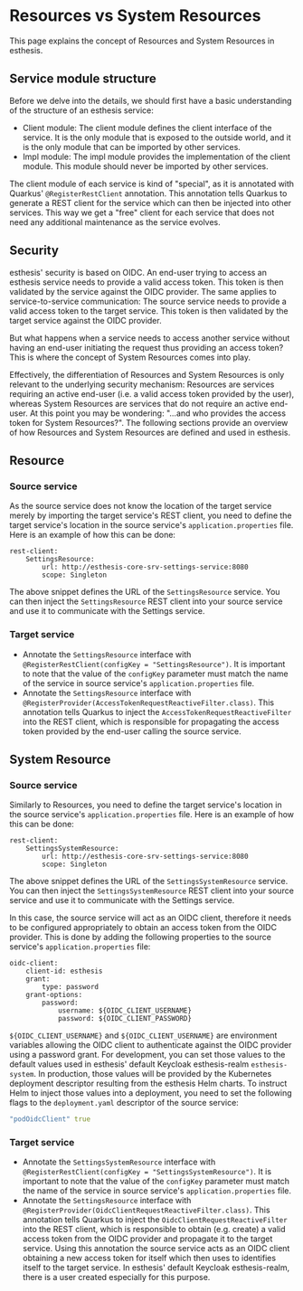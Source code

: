 # Resources vs System Resources
This page explains the concept of Resources and System Resources in esthesis.

## Service module structure
Before we delve into the details, we should first have a basic understanding of the structure of an
esthesis service:
- Client module: The client module defines the client interface of the service. It is the only
	module that is exposed to the outside world, and it is the only module that can be
	imported by other services.
- Impl module: The impl module provides the implementation of the client module. This module should
never be imported by other services.

The client module of each service is kind of "special", as it is annotated with Quarkus'
`@RegisterRestClient` annotation. This annotation tells Quarkus to generate a REST client for the
service which can then be injected into other services. This way we get a "free" client for each
service that does not need any additional maintenance as the service evolves.

## Security
esthesis' security is based on OIDC. An end-user trying to access an esthesis service needs to
provide a valid access token. This token is then validated by the service against the OIDC provider.
The same applies to service-to-service communication: The source service needs to provide a valid
access token to the target service. This token is then validated by the target service against the
OIDC provider.

But what happens when a service needs to access another service without having an end-user initiating
the request thus providing an access token? This is where the concept of System Resources comes into
play.

Effectively, the differentiation of Resources and System Resources is only relevant to the underlying
security mechanism: Resources are services requiring an active end-user (i.e. a valid access token
provided by the user), whereas System Resources are services that do not require an active end-user.
At this point you may be wondering: "...and who provides the access token for System Resources?".
The following sections provide an overview of how Resources and System Resources are defined and used
in esthesis.

## Resource
### Source service
As the source service does not know the location of the target service merely by importing the target
service's REST client, you need to define the target service's location in the source service's
`application.properties` file. Here is an example of how this can be done:
```properties
rest-client:
	SettingsResource:
		url: http://esthesis-core-srv-settings-service:8080
		scope: Singleton
```
The above snippet defines the URL of the `SettingsResource` service. You can then inject the
`SettingsResource` REST client into your source service and use it to communicate with the Settings
service.

### Target service
- Annotate the `SettingsResource` interface with `@RegisterRestClient(configKey = "SettingsResource")`.
It is important to note that the value of the `configKey` parameter must match the name of the service
in source service's `application.properties` file.
- Annotate the `SettingsResource` interface with `@RegisterProvider(AccessTokenRequestReactiveFilter.class)`.
This annotation tells Quarkus to inject the `AccessTokenRequestReactiveFilter` into the REST client,
which is responsible for propagating the access token provided by the end-user calling the source
service.

## System Resource
### Source service
Similarly to Resources, you need to define the target service's location in the source service's
`application.properties` file. Here is an example of how this can be done:
```properties
rest-client:
	SettingsSystemResource:
		url: http://esthesis-core-srv-settings-service:8080
		scope: Singleton
```
The above snippet defines the URL of the `SettingsSystemResource` service. You can then inject the
`SettingsSystemResource` REST client into your source service and use it to communicate with the Settings
service.

In this case, the source service will act as an OIDC client, therefore it needs to be configured
appropriately to obtain an access token from the OIDC provider. This is done by adding the following
properties to the source service's `application.properties` file:
```properties
oidc-client:
	client-id: esthesis
	grant:
		type: password
	grant-options:
		password:
			username: ${OIDC_CLIENT_USERNAME}
			password: ${OIDC_CLIENT_PASSWORD}
```
`${OIDC_CLIENT_USERNAME}` and `${OIDC_CLIENT_USERNAME}` are environment variables allowing the OIDC
client to authenticate against the OIDC provider using a password grant. For development, you can
set those values to the default values used in esthesis' default Keycloak esthesis-realm
`esthesis-system`. In production, those values will be provided by the Kubernetes deployment descriptor
resulting from the esthesis Helm charts. To instruct Helm to inject those values into a deployment, you
need to set the following flags to the `deployment.yaml` descriptor of the source service:
```yaml
"podOidcClient" true
```

### Target service
- Annotate the `SettingsSystemResource` interface with `@RegisterRestClient(configKey = "SettingsSystemResource")`.
	It is important to note that the value of the `configKey` parameter must match the name of the service
	in source service's `application.properties` file.
- Annotate the `SettingsResource` interface with `@RegisterProvider(OidcClientRequestReactiveFilter.class)`.
	This annotation tells Quarkus to inject the `OidcClientRequestReactiveFilter` into the REST client,
	which is responsible to obtain (e.g. create) a valid access token from the OIDC provider and propagate
	it to the target service. Using this annotation the source service acts as an OIDC client obtaining
	a new access token for itself which then uses to identifies itself to the target service. In esthesis'
	default Keycloak esthesis-realm, there is a user created especially for this purpose.
